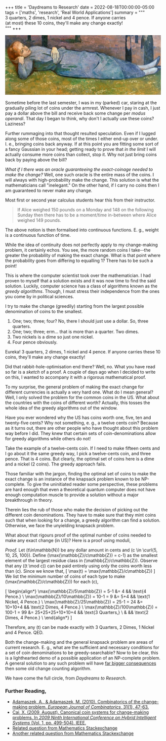 +++
title = 'Daydreams to Research'
date = 2022-08-18T00:00:00-05:00
tags = ['maths', 'research', 'Real World Applications']
summary = """\
3 quarters, 2 dimes, 1 nickel and 4 pence. If anyone carries \
(at most) these 10 coins, they'll make any change exactly!\
"""
+++

![Madeleine au Bois d'Amour](bernard.png "Madeleine au Bois d'Amour")

Sometime before the last semester, I was in my (parked) car, staring
at the gradually piling lot of coins under the armrest. Whenever I pay
in cash, I just pay a dollar above the bill and receive back some
change per _modus operandi_. That day I began to think, why don't I
actually use these coins? Laziness?

Further rummaging into that thought resulted speculation. Even if I
lugged along some of those coins, most of the times I either end-up
over or under. I. e., bringing coins back anyway. If at this point you
are fitting some sort of a fancy Gaussian in your head; getting ready
to prove that _in the limit_ I will actually consume more coins than
collect, stop it. Why not just bring coins back by paying above the
bill?

_What if I there was an oracle guaranteeing the exact-coinage needed
to make the change?_ Well, one such oracle is the entire mass of the
coins. I will always with high-probability make the change. This
solution is what the mathematicians call "inelegant." On the other
hand, if I carry no coins then I am guaranteed to never make any
change.

Most first or second year calculus students hear this from their
instructor.

> If Alice weighed 150 pounds on a Monday and 148 on the following
> Sunday then there has to be a moment/time in-between where Alice
> weighed 149 pounds.

The above notion is then formalised into continuous functions. E. g.,
weight is a continuous function of time.

While the idea of continuity does not perfectly apply to my
change-making problem, it certainly echos. You see, the more random
coins I take--the greater the probability of making the exact
change. What is that point where the probability goes from
differing to equalling 1? There has to be such a point!

This is where the computer scientist took over the mathematician. I
had proven to myself that a solution exists and it was now time to
find the said solution. Luckily, computer science has a class of
algorithms known as the _greedy algorithms_. Though, I must stress
their independence from the ones you come by in political sciences.

I try to make the change (greedily) starting from the largest possible
denomination of coins to the smallest.

1. One; two; three; four? No, there I should just use a dollar. So,
   three quarters.
2. One; two; three; erm... that is more than a quarter. Two dimes.
3. Two nickels is a dime so just one nickel.
5. Four pence obviously.

Eureka! 3 quarters, 2 dimes, 1 nickel and 4 pence. If anyone carries
these 10 coins, they'll make any change exactly!

Did that rabbit-hole-optimisation end there? Well, no. What you have
read so far is a _sketch_ of a proof. A couple of days ago when I
decided to write on this, I wanted to accompany it with a rigorous
mathematical proof.

To my surprise, the general problem of making the exact change for
different currencies is actually a very hard one. What do I mean
general? Well, I only solved the problem for the common coins in the
US. What about the countries with the coins of different worth?
Actually, this tosses the whole idea of the greedy algorithms out of
the window.

Have you ever wondered why the US has coins worth one, five, ten and
twenty-five cents? Why not something, e. g., a twelve cents coin?
Because as it turns out, there are other people who have thought about
this problem way before I did. They knew that certain sets of
coin-denominations allow for greedy algorithms while others do not!

Take the example of a twelve-cents coin. If I need to make fifteen
cents and I go about it the same greedy way, I pick a twelve-cents
coin, and three pence. That is 4 coins. But clearly, the optimal set
of coins here is a dime and a nickel (2 coins). The greedy approach
fails.

Those familiar with the jargon, finding the optimal set of coins to
make the exact change is an instance of the knapsack problem known to
be NP-complete. To give the uninitiated reader some perspective, these
problems are hard enough that even a theoretical quantum computer does
not have enough computation muscle to provide a solution without a
major breakthrough in theory.

Therein lies the rub of those who make the decision of picking out the
different coin denominations. They have to make sure that they mint
coins such that when looking for a change, a greedy algorithm can find
a solution. Otherwise, we face the unyielding knapsack problem.

What about that rigours proof of the optimal number of coins needed to
make any exact change (in US)? Here is a proof using moduli,

_Proof._ Let \(t\in\mathbb{N}\) be any dollar amount in cents and \(c \in
\curl{5, 10, 25, 100}\). Define \(\max(\mathbb{Z}/c\mathbb{Z}) = c-1\) as
the smallest element of the largest residue class in
\(\mathbb{Z}/c\mathbb{Z}\).
Observe that any \((t \mod c)\) can be paid entirely using only the
coins worth less than \(c\). Since we know that,
\[
\max(t) = \max(\mathbb{Z}/c\mathbb{Z})
\]
We list the minimum number of coins of each type to make
\(\max(\mathbb{Z}/c\mathbb{Z})\) for each \(c\),

\[
\begin{align*}
\max(\mathbb{Z}/5\mathbb{Z}) = 5-1 &= 4  && \text{4 Pence.} \\
\max(\mathbb{Z}/10\mathbb{Z}) = 10-1 = 9 &= 5+4  && \text{1 Nickel, 4 Pence.} \\
\max(\mathbb{Z}/25\mathbb{Z}) = 25-1 = 24 &= 10+10+4  && \text{2 Dimes, 4 Pence.} \\
\max(\mathbb{Z}/100\mathbb{Z}) = 100-1 = 99 &= 25+25+25+10+10+4  && \text{3 Quarters,} \\
& && \text{2 Dimes, 4 Pence.} \\
\end{align*}
\]

Therefore, any \(t\) can be made exactly with 3 Quarters, 2 Dimes, 1
Nickel and 4 Pence. QED.

Both the change-making and the general knapsack problem are areas of
current research. E. g., what are the sufficient and necessary
conditions for a set of coin denominations to be greedy-searchable?
Now to be clear, this is a lighthearted demo of a possible application
of an NP-complete problem. A general solution to any such problem will
have [far bigger
consequences](https://www.youtube.com/watch?v=F5bAa6gFvLs&t=35s) then
some old change counting algorithm.

We have come the full circle, from _Daydreams to Research_.

### Further Reading,

- [Adamaszek, A., & Adamaszek, M. (2010).
   Combinatorics of the change-making problem.
  _European Journal of Combinatorics_, 31(1), 47-63.](https://www.sciencedirect.com/science/article/pii/S0195669809001292)
- [Cai, X. (2009, August).
   Canonical coin systems for change-making problems. In _2009
   Ninth International Conference on Hybrid Intelligent Systems_
   (Vol. 1, pp. 499-504). IEEE.](https://arxiv.org/pdf/0809.0400.pdf)
- [Related question from Mathematics Stackexchange](https://math.stackexchange.com/q/4505822/783364)
- [Another related question from Mathematics Stackexchange](https://math.stackexchange.com/q/106317/783364)

